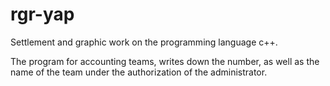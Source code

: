 # rgr-yap
Settlement and graphic work on the programming language c++. 

The program for accounting teams, writes down the number, as well as the name of the team under the authorization of the administrator.
